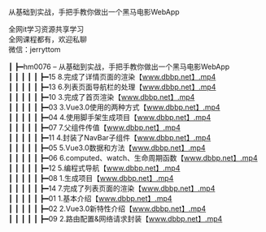 从基础到实战，手把手教你做出一个黑马电影WebApp

全网it学习资源共享学习<br>全网课程都有，欢迎私聊<br>微信：jerryttom<br>

┃ ┣━hm0076 – 从基础到实战，手把手教你做出一个黑马电影WebApp<br> ┃ ┃ ┃ ┃ ┃ ┣━15 8.完成了详情页面的渲染【www.dbbp.net】.mp4<br> ┃ ┃ ┃ ┃ ┃ ┣━13 6.列表页面导航栏的处理【www.dbbp.net】.mp4<br> ┃ ┃ ┃ ┃ ┃ ┣━10 3.完成了首页渲染【www.dbbp.net】.mp4<br> ┃ ┃ ┃ ┃ ┃ ┣━03 3.Vue3.0使用的两种方式【www.dbbp.net】.mp4<br> ┃ ┃ ┃ ┃ ┃ ┣━04 4.使用脚手架生成项目【www.dbbp.net】.mp4<br> ┃ ┃ ┃ ┃ ┃ ┣━07 7.父组件传值【www.dbbp.net】.mp4<br> ┃ ┃ ┃ ┃ ┃ ┣━11 4.封装了NavBar子组件【www.dbbp.net】.mp4<br> ┃ ┃ ┃ ┃ ┃ ┣━05 5.Vue3.0数据和方法【www.dbbp.net】.mp4<br> ┃ ┃ ┃ ┃ ┃ ┣━06 6.computed、watch、生命周期函数【www.dbbp.net】.mp4<br> ┃ ┃ ┃ ┃ ┃ ┣━12 5.编程式导航【www.dbbp.net】.mp4<br> ┃ ┃ ┃ ┃ ┃ ┣━08 1.生成项目【www.dbbp.net】.mp4<br> ┃ ┃ ┃ ┃ ┃ ┣━14 7.完成了列表页面的渲染【www.dbbp.net】.mp4<br> ┃ ┃ ┃ ┃ ┃ ┣━01 1.基本介绍【www.dbbp.net】.mp4<br> ┃ ┃ ┃ ┃ ┃ ┣━02 2.Vue3.0新特性介绍【www.dbbp.net】.mp4<br> ┃ ┃ ┃ ┃ ┃ ┣━09 2.路由配置&amp;网络请求封装【www.dbbp.net】.mp4